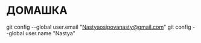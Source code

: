 # ДОМАШКА
git config --global user.email "Nastyaosipovanasty@gmail.com"
git config --global user.name "Nastya"
